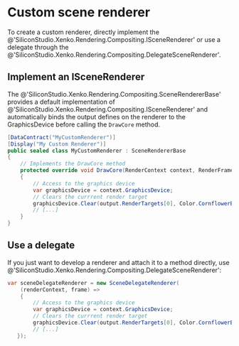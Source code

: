 # Custom scene renderer

To create a custom renderer, directly implement the @'SiliconStudio.Xenko.Rendering.Compositing.ISceneRenderer' or use a delegate through the @'SiliconStudio.Xenko.Rendering.Compositing.DelegateSceneRenderer'.

## Implement an ISceneRenderer

The @'SiliconStudio.Xenko.Rendering.Compositing.SceneRendererBase' provides a default implementation of @'SiliconStudio.Xenko.Rendering.Compositing.ISceneRenderer' and automatically binds the output defines on the renderer to the GraphicsDevice before calling the `DrawCore` method.

```cs
[DataContract("MyCustomRenderer")]
[Display("My Custom Renderer")]
public sealed class MyCustomRenderer : SceneRendererBase
{
    // Implements the DrawCore method
    protected override void DrawCore(RenderContext context, RenderFrame output)
    {
        // Access to the graphics device
        var graphicsDevice = context.GraphicsDevice;
        // Clears the currrent render target
        graphicsDevice.Clear(output.RenderTargets[0], Color.CornflowerBlue);
        // [...] 
    }
}
```

## Use a delegate

If you just want to develop a renderer and attach it to a method directly, use @'SiliconStudio.Xenko.Rendering.Compositing.DelegateSceneRenderer':

```cs
var sceneDelegateRenderer = new SceneDelegateRenderer(
    (renderContext, frame) =>
    {
        // Access to the graphics device
        var graphicsDevice = context.GraphicsDevice;
        // Clears the currrent render target
        graphicsDevice.Clear(output.RenderTargets[0], Color.CornflowerBlue);
        // [...] 
   });
```